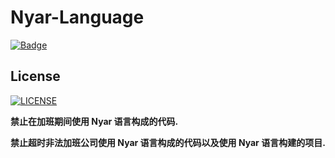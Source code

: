 Nyar-Language
=============
[![Badge](https://img.shields.io/badge/link-996.icu-%23FF4D5B.svg)](https://996.icu/#/zh_CN)



## License
[![LICENSE](https://img.shields.io/badge/license-Anti%20996-blue.svg)](https://github.com/996icu/996.ICU/blob/master/LICENSE)

**禁止在加班期间使用 Nyar 语言构成的代码.**

**禁止超时非法加班公司使用 Nyar 语言构成的代码以及使用 Nyar 语言构建的项目.**
